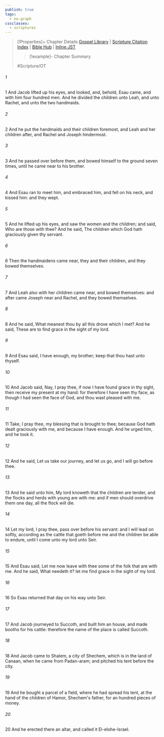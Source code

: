 ```yaml
---
publish: true
tags:
  - no-graph
cssclasses:
  - scriptures
---
```

>[!Properties]+ Chapter Details
>[Gospel Library](https://churchofjesuschrist.org/study/scriptures/ot/gen/33?lang=eng)    |    [Scripture Citation Index](https://scriptures.byu.edu/#06521::c06521)    |    [Bible Hub](https://biblehub.com/genesis/33.htm)    |    [Inline JST](https://scripturetoolbox.com/html/ic/Genesis/33.html)
>>[!example]- Chapter Summary
>> 
> 
>
>#Scripture/OT
###### 1
1 And Jacob lifted up his eyes, and looked, and, behold, Esau came, and with him four hundred men. And he divided the children unto Leah, and unto Rachel, and unto the two handmaids.
###### 2
2 And he put the handmaids and their children foremost, and Leah and her children after, and Rachel and Joseph hindermost.
###### 3
3 And he passed over before them, and bowed himself to the ground seven times, until he came near to his brother.
###### 4
4 And Esau ran to meet him, and embraced him, and fell on his neck, and kissed him: and they wept.
###### 5
5 And he lifted up his eyes, and saw the women and the children; and said, Who are those with thee? And he said, The children which God hath graciously given thy servant.
###### 6
6 Then the handmaidens came near, they and their children, and they bowed themselves.
###### 7
7 And Leah also with her children came near, and bowed themselves: and after came Joseph near and Rachel, and they bowed themselves.
###### 8
8 And he said, What meanest thou by all this drove which I met? And he said, These are to find grace in the sight of my lord.
###### 9
9 And Esau said, I have enough, my brother; keep that thou hast unto thyself.
###### 10
10 And Jacob said, Nay, I pray thee, if now I have found grace in thy sight, then receive my present at my hand: for therefore I have seen thy face, as though I had seen the face of God, and thou wast pleased with me.
###### 11
11 Take, I pray thee, my blessing that is brought to thee; because God hath dealt graciously with me, and because I have enough. And he urged him, and he took it.
###### 12
12 And he said, Let us take our journey, and let us go, and I will go before thee.
###### 13
13 And he said unto him, My lord knoweth that the children are tender, and the flocks and herds with young are with me: and if men should overdrive them one day, all the flock will die.
###### 14
14 Let my lord, I pray thee, pass over before his servant: and I will lead on softly, according as the cattle that goeth before me and the children be able to endure, until I come unto my lord unto Seir.
###### 15
15 And Esau said, Let me now leave with thee some of the folk that are with me. And he said, What needeth it? let me find grace in the sight of my lord.
###### 16
16 So Esau returned that day on his way unto Seir.
###### 17
17 And Jacob journeyed to Succoth, and built him an house, and made booths for his cattle: therefore the name of the place is called Succoth.
###### 18
18 And Jacob came to Shalem, a city of Shechem, which is in the land of Canaan, when he came from Padan-aram; and pitched his tent before the city.
###### 19
19 And he bought a parcel of a field, where he had spread his tent, at the hand of the children of Hamor, Shechem's father, for an hundred pieces of money.
###### 20
20 And he erected there an altar, and called it El-elohe-Israel.
